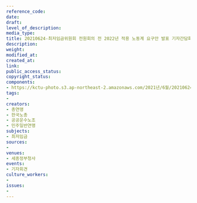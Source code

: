```yaml
---
reference_code: 
date: 
draft: 
level_of_description: 
media_type: 
title: 20210624-최저임금위원회 전원회의 전 2022년 적용 노동계 요구안 발표 기자간담회
description: 
weight: 
modified_at: 
created_at: 
link: 
public_access_status: 
copyright_status: 
components:
- https://kctu-photo.s3.ap-northeast-2.amazonaws.com/2021년/6월/20210624-최저임금위원회+전원회의+전+2022년+적용+노동계+요구안+발표+기자간담회/_R621836.jpg
tags:
- 
creators:
- 총연맹
- 한국노총
- 공공운수노조
- 민주일반연맹
subjects:
- 최저임금
sources:
- 
venues:
- 세종정부청사
events:
- 기자회견
culture_workers:
- 
issues:
- 
---
```

